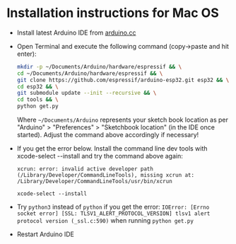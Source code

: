 Installation instructions for Mac OS
=====================================

- Install latest Arduino IDE from [arduino.cc](https://www.arduino.cc/en/Main/Software)
- Open Terminal and execute the following command (copy->paste and hit enter):

  ```bash
  mkdir -p ~/Documents/Arduino/hardware/espressif && \
  cd ~/Documents/Arduino/hardware/espressif && \
  git clone https://github.com/espressif/arduino-esp32.git esp32 && \
  cd esp32 && \
  git submodule update --init --recursive && \
  cd tools && \
  python get.py 
  ```
  Where `~/Documents/Arduino` represents your sketch book location as per "Arduino" > "Preferences" > "Sketchbook location" (in the IDE once started). Adjust the command above accordingly if necessary!
  
- If you get the error below. Install the command line dev tools with xcode-select --install and try the command above again:
  
  ```xcrun: error: invalid active developer path (/Library/Developer/CommandLineTools), missing xcrun at: /Library/Developer/CommandLineTools/usr/bin/xcrun```
  
  ```xcode-select --install```
  
- Try `python3` instead of `python` if you get the error: `IOError: [Errno socket error] [SSL: TLSV1_ALERT_PROTOCOL_VERSION] tlsv1 alert protocol version (_ssl.c:590)` when running `python get.py`

- Restart Arduino IDE

